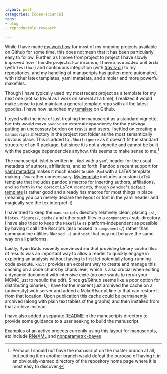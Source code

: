 ```yaml
---
layout: post
categories: [open-science]
tags:
- blog
- reproducible-research

---
```


While I have made [my
workflow](http://www.carlboettiger.info/2012/05/06/research-workflow.html)
for most of my ongoing projects available on Github for some time, this
does not mean that it has been particularly easy to follow. Further,
as I move from project to project I have slowly improved how I handle
projects. For instance, I have since added unit tests (with `testthat`)
and continuous integration (with [travis-ci](http://travis-ci.org))
to my repositories, and my handling of manuscripts has gotten more
automated, with richer latex templates, yaml metadata, and simpler and
more powerful makefiles.

Though I have typically used my most recent project as a
template for my next one (not so trivial as I work on several at
a time), I realized it would make sense to just maintain a general
template repo with all the latest goodies.  I have now launched my
[template](https://github.com/cboettig/template) on Github.

I toyed with the idea of just treating the manuscript as a standard
vignette, but this would make `pandoc` an external dependency for the
package, putting an unecessary burden on `travis` and users. I settled
on creating a `manuscripts` directory in the project root folder as the
most semantically obvious place.  This is added to `.Rbuildignore` as
it doesn't fit the standard structure of an R package, but since it is
not a vignette and cannot be built with the package dependencies anyhow,
this seems to make sense to me.[^1]

The manuscript itslef is written in `.Rmd`, with
a `yaml` header for the usual metadata of authors,
affiliations, and so forth.  Pandoc's recent support for [yaml
metadata](https://github.com/cboettig/template/blob/master/manuscripts/manuscript.Rmd#L1-27)
makes it much easier to use `.Rmd` with a
LaTeX template, making `.Rnw` rather unnecessary.  [My
template](https://github.com/cboettig/template/blob/master/manuscripts/components/elsarticle.latex)
includes a custom `LaTeX` template that includes pandoc's
macros for inserting authors, affiliations, and so forth
in the correct LaTeX elements, though pandoc's [default
template](https://github.com/jgm/pandoc-templates/blob/master/default.latex)
is rather good and already has macros for most things in place (meaning
you can merely declare the layout or font in the yaml header and magically
see the tex interpret it).


I have tried to keep the `manuscripts` directory relatively clean,
placing `csl`, `bibtex`, `figures/`, `cache/` and other such files in a
`components/` sub-directory.  I have also tried to keep the `Makefile`
as platform-independent as possible by having it call little Rscripts
(also housed in `components/`) rather than commandline utilities like
`sed -i` and `wget` that may not behave the same way on all platforms.

Lastly, Ryan Batts recently convinced me that providing binary cache files
of results was an important way to allow a reader to quickly engage in
exploring an analysis without having to first let potentially long-running
code execute.  `knitr` provides an excellent way to create and manage
this caching on a code chunk by chunk level, which is also crucial when
editing a dynamic document with intensive code (no one wants to rerun your
MCMC just to rebuild the pdf). Since git/Github seems like a poor option
for distributing binaries, I have for the moment just archived the cache
on a (university) web server and added a Make/Rscript line to that can
restore it from that location.  Upon publication this cache could be
permanently archived (along with plain text tables of the graphs) and
then installed from that archive instead.

I have also added a separate [README](https://github.com/cboettig/template/blob/master/manuscripts/README.md) in the manuscripts directory
to provide some guidance to a user seeking to build the manuscript.


Examples of an active projects currently using this layout for manuscripts,
etc include [RNeXML](https://github.com/ropensci/RNeXML) and [nonparametric-bayes](https://github.com/cboettig/nonparametric-bayes/)


[^1]: Perhaps I should not have the manuscript on the master branch at all, but putting it on another branch would defeat the purpose of having it in an obviously-named directory of the repository home page where it is most easy to discover.

